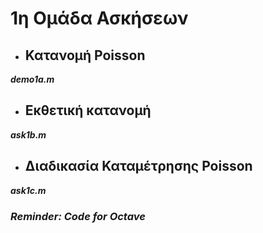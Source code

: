 # 1η Ομάδα Ασκήσεων

- ## Κατανομή Poisson

***demo1a.m***

- ## Εκθετική κατανομή

***ask1b.m***

- ## Διαδικασία Καταμέτρησης Poisson

***ask1c.m***


### *Reminder: Code for __Octave__*
